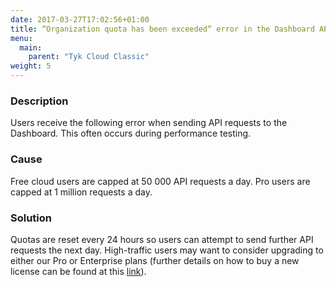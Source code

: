 ```yaml
---
date: 2017-03-27T17:02:56+01:00
title: “Organization quota has been exceeded“ error in the Dashboard API
menu:
  main:
    parent: "Tyk Cloud Classic"
weight: 5 
---
```


### Description

Users receive the following error when sending API requests to the Dashboard. This often occurs during performance testing.

### Cause

Free cloud users are capped at 50 000 API requests a day. Pro users are capped at 1 million requests a day.

### Solution

Quotas are reset every 24 hours so users can attempt to send further API requests the next day. High-traffic users may want to consider upgrading to either our Pro or Enterprise plans (further details on how to buy a new license can be found at this [link][1]).

 [1]: https://tyk.io/pricing/compare-api-management-platforms/